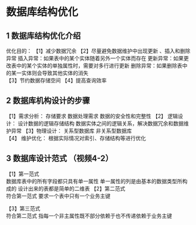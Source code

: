 # 数据库结构优化

## 1 数据库结构优化介绍

优化目的：
【1】减少数据冗余
【2】尽量避免数据维护中出现更新 、插入和删除异常
     插入异常：如果表中的某个实体随着另外一个实体而存在
     更新异常：如果更改表中的某个实体的单独属性时，需要对多行进行更新
     删除异常：如果删除表中的某一实体则会导致其他实体的消失  
【3】节约数据存储空间
【4】提高查询效率

## 2 数据库机构设计的步骤

【1】需求分析： 
    存储要求
    数据处理需求
    数据的安全性和完整性
【2】 逻辑设计：
    设计数据的逻辑存储结构
    数据实体之间的逻辑关系，解决数据冗余和数据维护异常
【3】物理设计：
    关系型数据库
    非关系型数据库   
【4】 维护优化：
    根据实际情况对索引、存储结构等进行优化
       
 ## 3 数据库设计范式 （视频4-2）
 
 【1】第一范式  
      数据库表中的所有字段都只具有单一属性
      单一属性的列是由基本的数据类型所构成的
      设计出来的表都是简单的二维表
 【2】第二范式  
        符合第一范式
        要求一个表中只有一个业务主键
        
 【3】第三范式       
        符合第二范式
        指每一个非主属性既不部分依赖于也不传递依赖于业务主键





